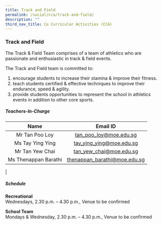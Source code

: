 ```yaml
---
title: Track and Field
permalink: /social/cca/track-and-field/
description: ""
third_nav_title: Co Curricular Activities (CCA)
---
```

### **Track and Field**
The Track & Field Team comprises of a team of athletics who are passionate and enthusiastic in track & field events.

The Track and Field team is committed to:  

1.  encourage students to increase their stamina & improve their fitness.
2.  teach students certified & effective techniques to improve their endurance, speed & agility.
3.  provide students opportunities to represent the school in athletics events in addition to other core sports.

##### **Teachers-In-Charge**

| Name | Email ID |
|:---:|:---:|
| Mr Tan Poo Loy | [tan_poo_loy@moe.edu.sg](mailto:tan_poo_loy@moe.edu.sg)  |
|  Ms Tay Ying Ying | [tay_ying_ying@moe.edu.sg](mailto:tay_ying_ying@moe.edu.sg)  |
| Mr Tan Yew Chai | [tan_yew_chai@moe.edu.sg](mailto:tan_yew_chai@moe.edu.sg) |
|  Ms Thenappan Barathi | [thenappan_barathi@moe.edu.sg](mailto:thenappan_barathi@moe.edu.sg)  |
|

##### **Schedule**
**Recreational**<br>
Wednesdays, 2.30 p.m. – 4.30 p.m., Venue to be confirmed  
  
**School Team**<br>
Mondays & Wednesday, 2.30 p.m. – 4.30 p.m., Venue to be confirmed